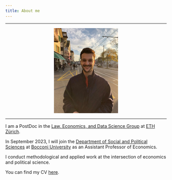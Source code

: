 ```yaml
---
title: About me
---
```


---

<div align="center"> <img class="skill-row-img" src="./images/germain_relaxed.jpg" width=200 > </div>

---
  
I am a PostDoc in the [Law, Economics, and Data Science Group](https://lawecon.ethz.ch/) at [ETH Zürich](https://ethz.ch/de.html). 

In September 2023, I will join the [Department of Social and Political Sciences](https://sps.unibocconi.eu/) at [Bocconi University](https://www.unibocconi.eu/wps/wcm/connect/Bocconi/SitoPubblico_EN/Navigation+Tree/Home/) as an Assistant Professor of Economics.

I conduct methodological and applied work at the intersection of economics and political science. 

You can find my CV [here](https://www.dropbox.com/s/wo9xrlgyodbgth1/CV_Germain_Gauthier.pdf?dl=0).



